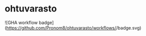 # ohtuvarasto

![GHA workflow badge] (https://github.com/Pronom8/ohtuvarasto/workflows/<CI>/badge.svg)
